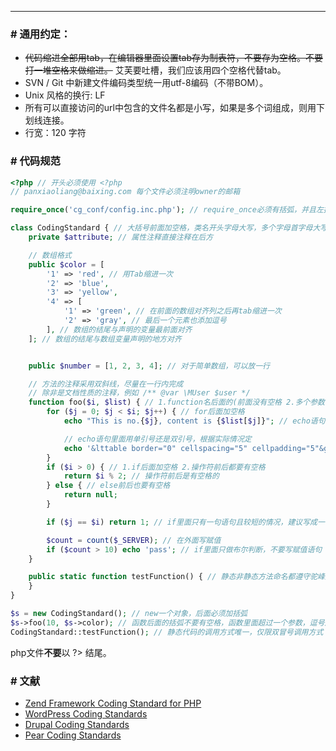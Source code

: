 ***

### \# 通用约定：

- ~~代码缩进全部用tab，在编辑器里面设置tab存为制表符，不要存为空格。不要打一堆空格来做缩进。~~ 艾芙要吐槽，我们应该用四个空格代替tab。
- SVN / Git 中新建文件编码类型统一用utf-8编码（不带BOM）。
- Unix 风格的换行: LF
- 所有可以直接访问的url中包含的文件名都是小写，如果是多个词组成，则用下划线连接。
- 行宽：120 字符


### \# 代码规范
```php
<?php // 开头必须使用 <?php
// panxiaoliang@baixing.com 每个文件必须注明owner的邮箱

require_once('cg_conf/config.inc.php'); // require_once必须有括弧，并且左括弧前面没有空格

class CodingStandard { // 大括号前面加空格，类名开头字母大写，多个字母首字母大写
    private $attribute; // 属性注释直接注释在后方

    // 数组格式
    public $color = [
        '1' => 'red', // 用Tab缩进一次
        '2' => 'blue',
        '3' => 'yellow',
        '4' => [
            '1' => 'green',	// 在前面的数组对齐列之后再tab缩进一次
            '2' => 'gray', // 最后一个元素也添加逗号
        ], // 数组的结尾与声明的变量最前面对齐
    ]; // 数组的结尾与数组变量声明的地方对齐


    public $number = [1, 2, 3, 4]; // 对于简单数组，可以放一行

    // 方法的注释采用双斜线，尽量在一行内完成
    // 除非是文档性质的注释，例如 /** @var \MUser $user */
    function foo($i, $list) { // 1.function名后面的(前面没有空格 2.多个参数，如果有逗号，那么逗号后面要有空格
        for ($j = 0; $j < $i; $j++) { // for后面加空格
            echo "This is no.{$j}, content is {$list[$j]}"; // echo语句不加括号。

            // echo语句里面用单引号还是双引号，根据实际情况定
            echo '&lttable border="0" cellspacing="5" cellpadding="5"&gt'; 
        }
        if ($i > 0) { // 1.if后面加空格 2.操作符前后都要有空格
            return $i % 2; // 操作符前后是有空格的
        } else { // else前后也要有空格
            return null;
        }

        if ($j == $i) return 1; // if里面只有一句语句且较短的情况，建议写成一行，如果要拆成多行，则前后建议加上括号。

        $count = count($_SERVER); // 在外面写赋值
        if ($count > 10) echo 'pass'; // if里面只做布尔判断，不要写赋值语句
    }

    public static function testFunction() { // 静态非静态方法命名都遵守驼峰原则
    }
}

$s = new CodingStandard(); // new一个对象，后面必须加括弧
$s->foo(10, $s->color); // 函数后面的括弧不要有空格，函数里面超过一个参数，逗号后面就要有空格
CodingStandard::testFunction(); // 静态代码的调用方式唯一，仅限双冒号调用方式
```
php文件**不要**以 ?> 结尾。

### \# 文献

- [Zend Framework Coding Standard for PHP](http://framework.zend.com/manual/1.12/en/coding-standard.html)
- [WordPress Coding Standards](http://codex.wordpress.org/WordPress_Coding_Standards)
- [Drupal Coding Standards](http://drupal.org/coding-standards)
- [Pear Coding Standards](http://pear.php.net/manual/en/standards.php)